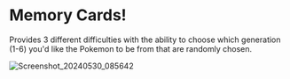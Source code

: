 # Memory Cards!

Provides 3 different difficulties with the ability to choose 
which generation (1-6) you'd like the Pokemon to be from that are randomly chosen.

![Screenshot_20240530_085642](https://github.com/funkim/Pokemon-Memory-Cards/assets/148171304/23c8b15d-14c9-4ce1-84f2-00a6a793517c)
